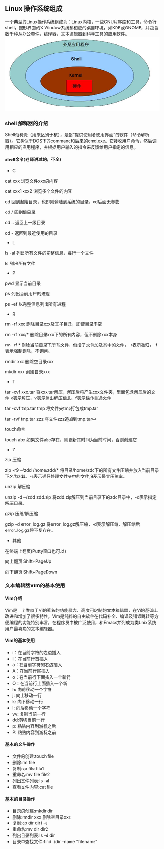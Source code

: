 ## Linux 操作系统组成
一个典型的Linux操作系统组成为：Linux内核，一些GNU程序库和工具，命令行shell，图形界面的X Window系统和相应的桌面环境，如KDE或GNOME，并包含数千种从办公套件，编译器，文本编辑器到科学工具的应用软件。
![linux组成](https://raw.githubusercontent.com/qiaodandan/MySQL-doc/master/images/linux组成.jpg)
### shell 解释器的介绍
Shell俗称壳（用来区别于核），是指“提供使用者使用界面”的软件（命令解析器）。它类似于DOS下的command和后来的cmd.exe。它接收用户命令，然后调用相应的应用程序，并根据用户输入的指令来反馈给用户指定的信息。

#### shell命令(老师讲过的，不全)
* C

cat xxx 浏览文件xxx的内容

cat xxx1 xxx2 浏览多个文件的内容

cd 回到起始目录，也即刚登陆到系统的目录，cd后面无参数

cd / 回到根目录

cd .. 返回上一级目录

cd - 返回到最近使用的目录

* L

ls -al 列出所有文件的完整信息，每行一个文件

ls 列出所有文件

* P

pwd 显示当前目录

ps 列出当前用户的进程

ps -ef 以完整信息列出所有进程

* R

rm -rf xxx 删除目录xxx及其子目录，即使目录不空

rm -rf xxx/* 删除目录xxx下的所有内容，但不删除xxx本身

rm -rf * 删除当前目录下所有文件，包括子文件加及其中的文件，-r表示递归，-f表示强制删除，不询问。

rmdir xxx 删除空目录xxx

mkdir xxx 创建目录xxx

* T

tar -xvf xxx.tar 将xxx.tar解压，解压后将产生xxx文件夹，里面包含解压后的文件 x表示解压，v表示输出解压信息，f表示操作普通文件

tar -cvf tmp.tar tmp 将文件夹tmp打包成tmp.tar

tar -rvf tmp.tar zzz 将文件zzz追加到tmp.tar中

touch命令

touch abc 如果文件abc存在，则更新其时间为当前时间，否则创建它

* Z

zip 压缩

zip -r9 ~/zdd /home/zdd/* 将目录/home/zdd下的所有文件压缩并放入当前目录下名为zdd。-r表示递归处理文件夹中的文件,9表示最大压缩率。

unzip 解压缩

unzip -d ~/zdd zdd.zip 将zdd.zip解压到当前目录下的zdd目录中，-d表示指定解压目录。

gzip 压缩/解压缩

gzip -d error_log.gz 将error_log.gz解压缩，-d表示解压缩，解压缩后error_log.gz将不复存在。


* 其他

在终端上翻页(Putty窗口也可以)

向上翻页    Shift+PageUp

向下翻页    Shift+PageDown

### 文本编辑器Vim的基本使用
#### Vim介绍
Vim是一个类似于Vi的著名的功能强大、高度可定制的文本编辑器，在Vi的基础上改进和增加了很多特性。Vim是纯粹的自由软件在代码补全、编译及错误跳转等方便编程的功能特别丰富，在程序员中被广泛使用，和Emacs并列成为类Unix系统用户最喜欢的文本编辑器。

#### Vim的基本使用
* i：在当前字符的左边插入
* I：在当前行首插入
* a：在当前字符的右边插入
* A：在当前行尾插入
* o：在当前行下面插入一个新行
* O：在当前行上面插入一个新
* h: 向前移动一个字符
* j: 向上移动一行
* k: 向下移动一行
* l: 向后移动一个字符
* yy: 复制当前一行
* dd:剪切当前一行
* p: 粘贴内容到游标之后
* P: 粘贴内容到游标之前
#### 基本的文件操作
* 文件的创建:touch  file 
* 删除:rm  file
* 复制:cp file file1
* 重命名:mv file   file2
* 列出文件列表:ls -al 
* 查看文件内容:cat  file
#### 基本的目录操作
* 目录的创建:mkdir dir
* 删除:rmdir xxx 删除空目录xxx
* 复制:cp dir   dir1  -a
* 重命名:mv dir  dir2
* 列出目录列表:ls -d  dir
* 目录中查找文件:find  ./dir  -name  "filename"



